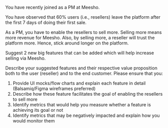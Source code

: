You have recently joined as a PM at Meesho. 

You have observed that 60% users (i.e.,
resellers) leave the platform after the first 7 days of doing their first sale.

As a PM, you have to enable the resellers to sell more. Selling more means more revenue for
Meesho. Also, by selling more, a reseller will trust the platform more. Hence, stick around longer
on the platform.

Suggest 2 new big features that can be added which will help increase selling via Meesho.

Describe your suggested features and their respective value proposition both to the user
(reseller) and to the end customer. Please ensure that you:
1. Provide UI mocks/flow charts and explain each feature in detail (Balsamiq/Figma wireframes
preferred)
2. Describe how these feature facilitates the goal of enabling the resellers to sell more
3. Identify metrics that would help you measure whether a feature is achieving its goal or not
4. Identify metrics that may be negatively impacted and explain how you would monitor them
